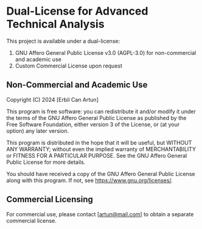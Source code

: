 # Dual-License for Advanced Technical Analysis

This project is available under a dual-license:

1. GNU Affero General Public License v3.0 (AGPL-3.0) for non-commercial and academic use
2. Custom Commercial License upon request

## Non-Commercial and Academic Use

Copyright (C) 2024 [Erbil Can Artun]

This program is free software: you can redistribute it and/or modify
it under the terms of the GNU Affero General Public License as published
by the Free Software Foundation, either version 3 of the License, or
(at your option) any later version.

This program is distributed in the hope that it will be useful,
but WITHOUT ANY WARRANTY; without even the implied warranty of
MERCHANTABILITY or FITNESS FOR A PARTICULAR PURPOSE.  See the
GNU Affero General Public License for more details.

You should have received a copy of the GNU Affero General Public License
along with this program.  If not, see <https://www.gnu.org/licenses/>.

## Commercial Licensing

For commercial use, please contact [artun@mail.com] to obtain a separate commercial license.